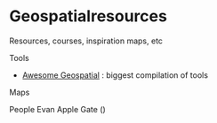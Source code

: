 # Geospatialresources
Resources, courses, inspiration maps, etc

Tools
* [Awesome Geospatial](https://github.com/sacridini/Awesome-Geospatial) : biggest compilation of tools

Maps


People
Evan Apple Gate ()
